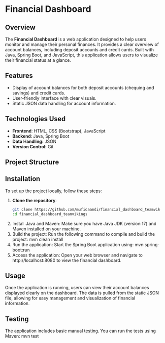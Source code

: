 # Financial Dashboard

## Overview
The **Financial Dashboard** is a web application designed to help users monitor and manage their personal finances. It provides a clear overview of account balances, including deposit accounts and credit cards. Built with Java, Spring Boot, and JavaScript, this application allows users to visualize their financial status at a glance.

## Features
- Display of account balances for both deposit accounts (chequing and savings) and credit cards.
- User-friendly interface with clear visuals.
- Static JSON data handling for account information.

## Technologies Used
- **Frontend**: HTML, CSS (Bootstrap), JavaScript
- **Backend**: Java, Spring Boot
- **Data Handling**: JSON
- **Version Control**: Git

## Project Structure


## Installation
To set up the project locally, follow these steps:

1. **Clone the repository**:
   ```bash
   git clone https://github.com/mufidaandi/financial_dashboard_teamvikings
   cd financial_dashboard_teamvikings
2. Install Java and Maven: Make sure you have Java JDK (version 17) and Maven installed on your machine.
3. Build the project: Run the following command to compile and build the project:
  mvn clean install
4. Run the application: Start the Spring Boot application using:
  mvn spring-boot:run
5. Access the application: Open your web browser and navigate to http://localhost:8080 to view the financial dashboard.

## Usage
Once the application is running, users can view their account balances displayed clearly on the dashboard. The data is pulled from the static JSON file, allowing for easy management and visualization of financial information.

## Testing
The application includes basic manual testing. You can run the tests using Maven:
  mvn test

